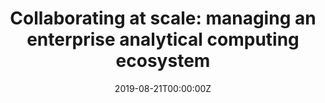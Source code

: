 ---
title: 'Collaborating at scale: managing an enterprise analytical computing ecosystem'
authors:
- Rena Yang
date: '2019-08-21T00:00:00Z'

# Schedule page publish date (NOT proceeding's date).
publishDate: '20001-01-01T00:00:00Z'

# proceeding type.
# Legend: 0 = Uncategorized; 1 = Talk, 2 = Keynote, 3 = Workshop
# To add more update publications_types.toml and en.yaml
proceeding_types: ['1']

# proceeding name and optional abbreviated proceeding name.
proceeding: Presented at 2019 Conference
proceeding_short: Presented at 2019 Conference

abstract: 

tags:
- Roche / Genentech
featured: false

links:
url_slides: 'https://github.com/rinpharma/rinpharma2019program/tree/master/talks_folder/2019-Yang-Collaborating_at_Scale.pdf'
url_video: ''

---